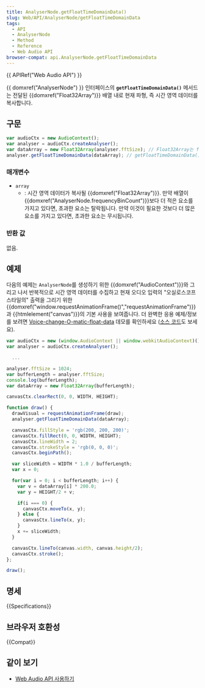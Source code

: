 ```yaml
---
title: AnalyserNode.getFloatTimeDomainData()
slug: Web/API/AnalyserNode/getFloatTimeDomainData
tags:
  - API
  - AnalyserNode
  - Method
  - Reference
  - Web Audio API
browser-compat: api.AnalyserNode.getFloatTimeDomainData
---
```

{{ APIRef("Web Audio API") }}

{{ domxref("AnalyserNode") }} 인터페이스의 **`getFloatTimeDomainData()`** 메서드는 전달된 {{domxref("Float32Array")}} 배열 내로 현재 파형, 즉 시간 영역 데이터를 복사합니다.

## 구문

```js
var audioCtx = new AudioContext();
var analyser = audioCtx.createAnalyser();
var dataArray = new Float32Array(analyser.fftSize); // Float32Array는 fftSize와 같은 길이일 필요가 있습니다
analyser.getFloatTimeDomainData(dataArray); // getFloatTimeDomainData()로부터 반환된 데이터로 Float32Array를 채웁니다
```

### 매개변수

- `array`
  - : 시간 영역 데이터가 복사될 {{domxref("Float32Array")}}.
    만약 배열이 {{domxref("AnalyserNode.frequencyBinCount")}}보다 더 적은 요소를 가지고 있다면, 초과한 요소는 탈락됩니다. 만약 이것이 필요한 것보다 더 많은 요소를 가지고 있다면, 초과한 요소는 무시됩니다.

### 반환 값

없음.

## 예제

다음의 예제는 `AnalyserNode`를 생성하기 위한 {{domxref("AudioContext")}}와 그리고 나서 반복적으로 시간 영역 데이터를 수집하고 현재 오디오 입력의 "오실로스코프 스타일의" 출력을 그리기 위한 {{domxref("window.requestAnimationFrame()","requestAnimationFrame")}}과 {{htmlelement("canvas")}}의 기본 사용을 보여줍니다. 더 완벽한 응용 예제/정보를 보려면 [Voice-change-O-matic-float-data](https://mdn.github.io/voice-change-o-matic-float-data/) 데모를 확인하세요 ([소스 코드](https://github.com/mdn/voice-change-o-matic-float-data)도 보세요).

```js
var audioCtx = new (window.AudioContext || window.webkitAudioContext)();
var analyser = audioCtx.createAnalyser();

  ...

analyser.fftSize = 1024;
var bufferLength = analyser.fftSize;
console.log(bufferLength);
var dataArray = new Float32Array(bufferLength);

canvasCtx.clearRect(0, 0, WIDTH, HEIGHT);

function draw() {
  drawVisual = requestAnimationFrame(draw);
  analyser.getFloatTimeDomainData(dataArray);

  canvasCtx.fillStyle = 'rgb(200, 200, 200)';
  canvasCtx.fillRect(0, 0, WIDTH, HEIGHT);
  canvasCtx.lineWidth = 2;
  canvasCtx.strokeStyle = 'rgb(0, 0, 0)';
  canvasCtx.beginPath();

  var sliceWidth = WIDTH * 1.0 / bufferLength;
  var x = 0;

  for(var i = 0; i < bufferLength; i++) {
    var v = dataArray[i] * 200.0;
    var y = HEIGHT/2 + v;

    if(i === 0) {
      canvasCtx.moveTo(x, y);
    } else {
      canvasCtx.lineTo(x, y);
    }
    x += sliceWidth;
  }

  canvasCtx.lineTo(canvas.width, canvas.height/2);
  canvasCtx.stroke();
};

draw();
```

## 명세

{{Specifications}}

## 브라우저 호환성

{{Compat}}

## 같이 보기

- [Web Audio API 사용하기](/ko/docs/Web/API/Web_Audio_API/Using_Web_Audio_API)

